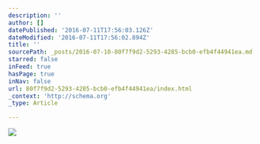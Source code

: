 ```yaml
---
description: ''
author: []
datePublished: '2016-07-11T17:56:03.126Z'
dateModified: '2016-07-11T17:56:02.894Z'
title: ''
sourcePath: _posts/2016-07-10-80f7f9d2-5293-4285-bcb0-efb4f44941ea.md
starred: false
inFeed: true
hasPage: true
inNav: false
url: 80f7f9d2-5293-4285-bcb0-efb4f44941ea/index.html
_context: 'http://schema.org'
_type: Article

---
```

![](https://the-grid-user-content.s3-us-west-2.amazonaws.com/a0c3a037-4031-4119-9599-61f3cb03d37a.jpg)